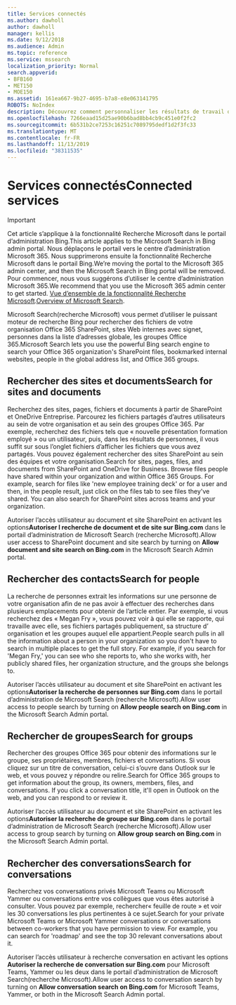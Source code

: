 ```yaml
---
title: Services connectés
ms.author: dawholl
author: dawholl
manager: kellis
ms.date: 9/12/2018
ms.audience: Admin
ms.topic: reference
ms.service: mssearch
localization_priority: Normal
search.appverid:
- BFB160
- MET150
- MOE150
ms.assetid: 161ea667-9b27-4695-b7a8-e8e063141795
ROBOTS: NoIndex
description: Découvrez comment personnaliser les résultats de travail qui s’affichent lorsque vous utilisez Microsoft Search (recherche Microsoft).
ms.openlocfilehash: 7266eaad15d25ae90b6bad8bb4cb9c451e0f2fc2
ms.sourcegitcommit: 6b531b2ce7253c16251c7089795dedf1d2f3fc33
ms.translationtype: MT
ms.contentlocale: fr-FR
ms.lasthandoff: 11/13/2019
ms.locfileid: "38311535"
---
```

# <a name="connected-services"></a><span data-ttu-id="6db63-103">Services connectés</span><span class="sxs-lookup"><span data-stu-id="6db63-103">Connected services</span></span>

> [!IMPORTANT]
> <span data-ttu-id="6db63-104">Cet article s’applique à la fonctionnalité Recherche Microsoft dans le portail d’administration Bing.</span><span class="sxs-lookup"><span data-stu-id="6db63-104">This article applies to the Microsoft Search in Bing admin portal.</span></span> <span data-ttu-id="6db63-105">Nous déplaçons le portail vers le centre d’administration Microsoft 365. Nous supprimerons ensuite la fonctionnalité Recherche Microsoft dans le portail Bing.</span><span class="sxs-lookup"><span data-stu-id="6db63-105">We’re moving the portal to the Microsoft 365 admin center, and then the Microsoft Search in Bing portal will be removed.</span></span> <span data-ttu-id="6db63-106">Pour commencer, nous vous suggérons d’utiliser le centre d’administration Microsoft 365.</span><span class="sxs-lookup"><span data-stu-id="6db63-106">We recommend that you use the Microsoft 365 admin center to get started.</span></span> <span data-ttu-id="6db63-107">[Vue d’ensemble de la fonctionnalité Recherche Microsoft](overview-microsoft-search.md).</span><span class="sxs-lookup"><span data-stu-id="6db63-107">[Overview of Microsoft Search](overview-microsoft-search.md).</span></span>
     
     
<span data-ttu-id="6db63-108">Microsoft Search(recherche Microsoft) vous permet d’utiliser le puissant moteur de recherche Bing pour rechercher des fichiers de votre organisation Office 365 SharePoint, sites Web internes avec signet, personnes dans la liste d’adresses globale, les groupes Office 365.</span><span class="sxs-lookup"><span data-stu-id="6db63-108">Microsoft Search lets you use the powerful Bing search engine to search your Office 365 organization's SharePoint files, bookmarked internal websites, people in the global address list, and Office 365 groups.</span></span>
  
## <a name="search-for-sites-and-documents"></a><span data-ttu-id="6db63-109">Rechercher des sites et documents</span><span class="sxs-lookup"><span data-stu-id="6db63-109">Search for sites and documents</span></span>

<span data-ttu-id="6db63-p102">Recherchez des sites, pages, fichiers et documents à partir de SharePoint et OneDrive Entreprise. Parcourez les fichiers partagés d’autres utilisateurs au sein de votre organisation et au sein des groupes Office 365. Par exemple, recherchez des fichiers tels que « nouvelle présentation formation employé » ou un utilisateur, puis, dans les résultats de personnes, il vous suffit sur sous l’onglet fichiers d’afficher les fichiers que vous avez partagés. Vous pouvez également rechercher des sites SharePoint au sein des équipes et votre organisation.</span><span class="sxs-lookup"><span data-stu-id="6db63-p102">Search for sites, pages, files, and documents from SharePoint and OneDrive for Business. Browse files people have shared within your organization and within Office 365 Groups. For example, search for files like 'new employee training deck' or for a user and then, in the people result, just click on the files tab to see files they've shared. You can also search for SharePoint sites across teams and your organization.</span></span>
  
<span data-ttu-id="6db63-114">Autoriser l’accès utilisateur au document et site SharePoint en activant les options**Autoriser l recherche de document et de site sur Bing.com** dans le portail d’administration de Microsoft Search (recherche Microsoft).</span><span class="sxs-lookup"><span data-stu-id="6db63-114">Allow user access to SharePoint document and site search by turning on **Allow document and site search on Bing.com** in the Microsoft Search Admin portal.</span></span> 
  
## <a name="search-for-people"></a><span data-ttu-id="6db63-115">Rechercher des contacts</span><span class="sxs-lookup"><span data-stu-id="6db63-115">Search for people</span></span>

<span data-ttu-id="6db63-p103">La recherche de personnes extrait les informations sur une personne de votre organisation afin de ne pas avoir à effectuer des recherches dans plusieurs emplacements pour obtenir de l’article entier. Par exemple, si vous recherchez des « Megan Fry », vous pouvez voir à qui elle se rapporte, qui travaille avec elle, ses fichiers partagés publiquement, sa structure d’ organisation et les groupes auquel elle appartient.</span><span class="sxs-lookup"><span data-stu-id="6db63-p103">People search pulls in all the information about a person in your organization so you don't have to search in multiple places to get the full story. For example, if you search for 'Megan Fry,' you can see who she reports to, who she works with, her publicly shared files, her organization structure, and the groups she belongs to.</span></span>
  
<span data-ttu-id="6db63-118">Autoriser l’accès utilisateur au document et site SharePoint en activant les options**Autoriser la recherche de personnes sur Bing.com** dans le portail d’administration de Microsoft Search (recherche Microsoft).</span><span class="sxs-lookup"><span data-stu-id="6db63-118">Allow user access to people search by turning on **Allow people search on Bing.com** in the Microsoft Search Admin portal.</span></span> 
  
## <a name="search-for-groups"></a><span data-ttu-id="6db63-119">Rechercher de groupes</span><span class="sxs-lookup"><span data-stu-id="6db63-119">Search for groups</span></span>

<span data-ttu-id="6db63-p104">Rechercher des groupes Office 365 pour obtenir des informations sur le groupe, ses propriétaires, membres, fichiers et conversations. Si vous cliquez sur un titre de conversation, celui-ci s’ouvre dans Outlook sur le web, et vous pouvez y répondre ou relire.</span><span class="sxs-lookup"><span data-stu-id="6db63-p104">Search for Office 365 groups to get information about the group, its owners, members, files, and conversations. If you click a conversation title, it'll open in Outlook on the web, and you can respond to or review it.</span></span>
  
<span data-ttu-id="6db63-122">Autoriser l’accès utilisateur au document et site SharePoint en activant les options**Autoriser la recherche de groupe sur Bing.com** dans le portail d’administration de Microsoft Search (recherche Microsoft).</span><span class="sxs-lookup"><span data-stu-id="6db63-122">Allow user access to group search by turning on **Allow group search on Bing.com** in the Microsoft Search Admin portal.</span></span> 
  
## <a name="search-for-conversations"></a><span data-ttu-id="6db63-123">Rechercher des conversations</span><span class="sxs-lookup"><span data-stu-id="6db63-123">Search for conversations</span></span>

<span data-ttu-id="6db63-p105">Recherchez vos conversations privés Microsoft Teams ou Microsoft Yammer ou conversations entre vos collègues que vous êtes autorisé à consulter. Vous pouvez par exemple, rechercher« feuille de route » et voir les 30 conversations les plus pertinentes à ce sujet.</span><span class="sxs-lookup"><span data-stu-id="6db63-p105">Search for your private Microsoft Teams or Microsoft Yammer conversations or conversations between co-workers that you have permission to view. For example, you can search for 'roadmap' and see the top 30 relevant conversations about it.</span></span>
  
<span data-ttu-id="6db63-126">Autoriser l’accès utilisateur à recherche conversation en activant les options **Autoriser la recherche de conversation sur Bing.com** pour Microsoft Teams, Yammer ou les deux dans le portail d’administration de Microsoft Search(recherche Microsoft).</span><span class="sxs-lookup"><span data-stu-id="6db63-126">Allow user access to conversation search by turning on **Allow conversation search on Bing.com** for Microsoft Teams, Yammer, or both in the Microsoft Search Admin portal.</span></span> 

  

